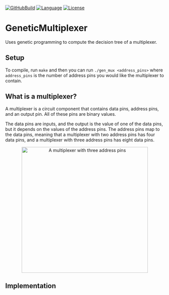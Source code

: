 [![GitHubBuild](https://github.com/bkthomps/GeneticMultiplexer/workflows/build/badge.svg)](https://github.com/bkthomps/GeneticMultiplexer)
[![Language](https://img.shields.io/badge/language-C++17-orange.svg)](https://en.wikipedia.org/wiki/C%2B%2B17)
[![License](https://img.shields.io/badge/license-MIT-blue.svg)](https://github.com/bkthomps/GeneticMultiplexer/blob/master/LICENSE)

# GeneticMultiplexer
Uses genetic programming to compute the decision tree of a multiplexer.

## Setup
To compile, run `make` and then you can run `./gen_mux <address_pins>` where `address_pins` is the
number of address pins you would like the multiplexer to contain.

## What is a multiplexer?
A multiplexer is a circuit component that contains data pins, address pins, and an output pin. All
of these pins are binary values.

The data pins are inputs, and the output is the value of one of the data pins, but it depends on
the values of the address pins. The address pins map to the data pins, meaning that a multiplexer
with two address pins has four data pins, and a multiplexer with three address pins has eight
data pins.

<p align="center">
  <img src="https://raw.githubusercontent.com/bkthomps/GeneticMultiplexer/main/mux_example.gif" height="400" title="Multiplexer" alt="A multiplexer with three address pins">
</p>

## Implementation

